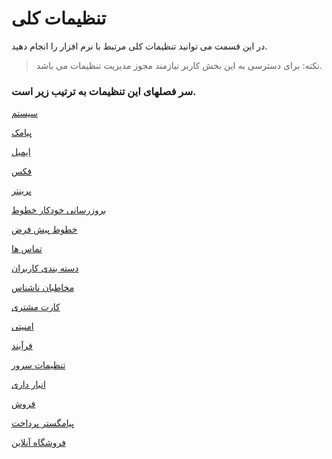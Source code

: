 # تنظیمات کلی

در این قسمت می توانید تنظیمات کلی مرتبط با نرم افزار را انجام دهید.

> نکته:  برای دسترسی به این بخش کاربر نیازمند مجوز مدیریت تنظیمات می باشد.

### سر فصلهای این تنظیمات به ترتیب زیر است.

[سیستم](https://github.com/1stco/PayamGostarDocs/blob/master/help%202.5.4/Settings/General-settings/system/system.md)

[پیامک](https://github.com/1stco/PayamGostarDocs/blob/master/help%202.5.4/Settings/General-settings/payamak/payamak.md)

[ایمیل](https://github.com/1stco/PayamGostarDocs/blob/master/help%202.5.4/Settings/General-settings/email-s/email-s.md)

[فکس](https://github.com/1stco/PayamGostarDocs/blob/master/help%202.5.4/Settings/General-settings/fax-s/fax-s.md)

[پرینتر](https://github.com/1stco/PayamGostarDocs/blob/master/help%202.5.4/Settings/General-settings/printer/printer.md)


[بروزرسانی خودکار خطوط](https://github.com/1stco/PayamGostarDocs/blob/master/help%202.5.4/Settings/General-settings/Automatic-update-of-lines/Automatic-update-of-lines.md)

[خطوط پیش فرض](https://github.com/1stco/PayamGostarDocs/blob/master/help%202.5.4/Settings/General-settings/Default-lines/Default-lines.md)

[تماس ها](https://github.com/1stco/PayamGostarDocs/blob/master/help%202.5.4/Settings/General-settings/calls/calls.md)

[دسته بندی کاربران](https://github.com/1stco/PayamGostarDocs/blob/master/help%202.5.4/Settings/General-settings/User-category/User-category.md)

[مخاطبان ناشناس](https://github.com/1stco/PayamGostarDocs/blob/master/help%202.5.4/Settings/General-settings/Anonymous-audience/Anonymous-audience.md)

[کارت مشتری](https://github.com/1stco/PayamGostarDocs/blob/master/help%202.5.4/Settings/General-settings/Customer-card/Customer-card.md)

[امنیتی](https://github.com/1stco/PayamGostarDocs/blob/master/help%202.5.4/Settings/General-settings/security/security.md)

[فرآیند](https://github.com/1stco/PayamGostarDocs/blob/master/help%202.5.4/Settings/General-settings/Process/Process.md)

[تنظیمات سرور](https://github.com/1stco/PayamGostarDocs/blob/master/help%202.5.4/Settings/General-settings/Server-settings/Server-settings.md)

[انبار داری](https://github.com/1stco/PayamGostarDocs/blob/master/help%202.5.4/Settings/General-settings/inventory/inventory.md)

[فروش](https://github.com/1stco/PayamGostarDocs/blob/master/help%202.5.4/Settings/General-settings/Sell/Sell.md)

[پیامگستر پرداخت](https://github.com/1stco/PayamGostarDocs/blob/master/help%202.5.4/Settings/General-settings/payment-pg/payment-pg.md)

[فروشگاه آنلاین](https://github.com/1stco/PayamGostarDocs/blob/master/help%202.5.4/Settings/General-settings/Online-shop/Online-shop.md)



